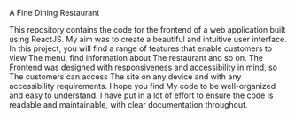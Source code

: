 A Fine Dining Restaurant

This repository contains the code for the frontend of a web application built using ReactJS.
My aim was to create a beautiful and intuitive user interface. In this project, you will find a range of features that enable customers to view The menu, find information about The restaurant and so on.
The Frontend was designed with responsiveness and accessibility in mind, so The customers can access The site on any device and with any accessibility requirements.
I hope you find My code to be well-organized and easy to understand. I have put in a lot of effort to ensure the code is readable and maintainable, with clear documentation throughout.